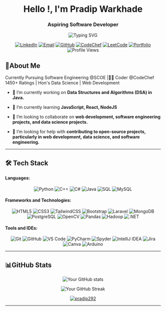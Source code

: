 <h1 align="center">Hello !, I'm Pradip Warkhade</h1>
<h3 align="center">Aspiring Software Developer </h3>

<!-- <p align="left"> <img src="https://komarev.com/ghpvc/?username=pradip292&label=Profile%20views&color=0e75b6&style=flat" alt="pradip292" /> </p> -->
<div align="center">
  <img src="https://readme-typing-svg.herokuapp.com?font=Fira+Code&size=22&duration=3000&pause=1000&color=2E97F7&center=true&vCenter=true&width=500&lines=Software+Developer;Web+Enthusiast;Continuous+Learner;Problem+Solver" alt="Typing SVG" />
</div>
<p align="center">
  <a href="https://www.linkedin.com/in/pradip292"><img src="https://img.shields.io/badge/-LinkedIn-0077B5?style=flat-square&logo=Linkedin&logoColor=white" alt="LinkedIn" /></a>
  <a href="mailto:pradipwarkhade74@gmail.com"><img src="https://img.shields.io/badge/-Email-D14836?style=flat-square&logo=Gmail&logoColor=white" alt="Email" /></a>
  <a href="https://github.com/pradip292"><img src="https://img.shields.io/badge/-GitHub-181717?style=flat-square&logo=GitHub&logoColor=white" alt="GitHub" /></a>
  <a href="https://www.codechef.com/users/scoen_119"><img src="https://img.shields.io/badge/-CodeChef-5B4638?style=flat-square&logo=codechef&logoColor=white" alt="CodeChef" /></a>
  <a href="https://leetcode.com/pradip292/"><img src="https://img.shields.io/badge/-LeetCode-FE7C7C?style=flat-square&logo=leetcode&logoColor=white" alt="LeetCode" /></a>
  <a href="https://pradip292.github.io/portfolio_pradip292/"><img src="https://img.shields.io/badge/-Portfolio-FF5722?style=flat-square&logo=google-chrome&logoColor=white" alt="Portfolio" /></a>
  <img src="https://komarev.com/ghpvc/?username=pradip292&color=blueviolet" alt="Profile Views"/>
</p>


## 🚀About Me

Currently
Pursuing Software Engineering @SCOE |🌟🌟 Coder @CodeChef 1450+ Ratings | Hon's Data Science | Web Development 
- 🔭 I’m currently working on **Data Structures and Algorithms (DSA) in Java.**

- 🌱 I’m currently learning **JavaScript, React, NodeJS**

- 👯 I’m looking to collaborate on **web development, software engineering projects, and data science projects.**

- 🤝 I’m looking for help with **contributing to open-source projects, particularly in web development, data science, and software engineering.**

<!-- - 👨‍💻 All of my projects are available at [https://pradip292.github.io/portfolio_pradip292/](https://pradip292.github.io/portfolio_pradip292/) -->

---

<!-- <p align="left"> <a href="https://twitter.com/pradipwarkhade7" target="blank"><img src="https://img.shields.io/twitter/follow/pradipwarkhade7?logo=twitter&style=for-the-badge" alt="pradipwarkhade7" /></a> </p> -->
## 🛠️ Tech Stack

<h4 align="left">Languages:</h4>
<p align="center">
  <img src="https://img.shields.io/badge/Python-3776AB?style=for-the-badge&logo=python&logoColor=white" alt="Python" />
  <img src="https://img.shields.io/badge/C++-00599C?style=for-the-badge&logo=cplusplus&logoColor=white" alt="C++" />
  <img src="https://img.shields.io/badge/C%23-239120?style=for-the-badge&logo=csharp&logoColor=white" alt="C#" />
  <img src="https://img.shields.io/badge/Java-007396?style=for-the-badge&logo=java&logoColor=white" alt="Java" />
  <img src="https://img.shields.io/badge/SQL-4479A1?style=for-the-badge&logo=sqlite&logoColor=white" alt="SQL" />
  <img src="https://img.shields.io/badge/MySQL-4479A1?style=for-the-badge&logo=mysql&logoColor=white" alt="MySQL" />

</p>

<h4 align="left">Frameworks and Technologies:</h4>
<p align="center">
  <img src="https://img.shields.io/badge/HTML5-E34F26?style=for-the-badge&logo=html5&logoColor=white" alt="HTML5" />
  <img src="https://img.shields.io/badge/CSS3-1572B6?style=for-the-badge&logo=css3&logoColor=white" alt="CSS3" />
  <img src="https://img.shields.io/badge/TailwindCSS-06B6D4?style=for-the-badge&logo=tailwind-css&logoColor=white" alt="TailwindCSS" />
  <img src="https://img.shields.io/badge/Bootstrap-563D7C?style=for-the-badge&logo=bootstrap&logoColor=white" alt="Bootstrap" />
  <img src="https://img.shields.io/badge/Laravel-EF3E3E?style=for-the-badge&logo=laravel&logoColor=white" alt="Laravel" />
  <img src="https://img.shields.io/badge/MongoDB-47A248?style=for-the-badge&logo=mongodb&logoColor=white" alt="MongoDB" />
  <img src="https://img.shields.io/badge/PostgreSQL-4169E1?style=for-the-badge&logo=postgresql&logoColor=white" alt="PostgreSQL" />
  <img src="https://img.shields.io/badge/OpenCV-5C3EE8?style=for-the-badge&logo=opencv&logoColor=white" alt="OpenCV" />
  <img src="https://img.shields.io/badge/Pandas-150458?style=for-the-badge&logo=pandas&logoColor=white" alt="Pandas" />
  <img src="https://img.shields.io/badge/Hadoop-66CCFF?style=for-the-badge&logo=apache-hadoop&logoColor=white" alt="Hadoop" />
  <img src="https://img.shields.io/badge/.NET-512BD4?style=for-the-badge&logo=dotnet&logoColor=white" alt=".NET" />
</p>

<h4 align="left">Tools and IDEs:</h4>
<p align="center">
  <img src="https://img.shields.io/badge/Git-F05032?style=for-the-badge&logo=git&logoColor=white" alt="Git" />
  <img src="https://img.shields.io/badge/GitHub-181717?style=for-the-badge&logo=github&logoColor=white" alt="GitHub" />
  <img src="https://img.shields.io/badge/VS%20Code-007ACC?style=for-the-badge&logo=visual-studio-code&logoColor=white" alt="VS Code" />
  <img src="https://img.shields.io/badge/PyCharm-000000?style=for-the-badge&logo=pycharm&logoColor=white" alt="PyCharm" />
  <img src="https://img.shields.io/badge/Spyder-2C2C2C?style=for-the-badge&logo=spyder&logoColor=white" alt="Spyder" />
  <img src="https://img.shields.io/badge/IntelliJ%20IDEA-000000?style=for-the-badge&logo=intellij-idea&logoColor=white" alt="IntelliJ IDEA" />
  <img src="https://img.shields.io/badge/Jira-0052CC?style=for-the-badge&logo=jira&logoColor=white" alt="Jira" />
  <img src="https://img.shields.io/badge/Canva-00C4CC?style=for-the-badge&logo=canva&logoColor=white" alt="Canva" />
  <img src="https://img.shields.io/badge/Arduino-00979D?style=for-the-badge&logo=arduino&logoColor=white" alt="Arduino" />
</p>

---
  
## 📊GitHub Stats

<p align="center">
  <img src="https://github-readme-stats.vercel.app/api?username=pradip292&show_icons=true&count_private=true&theme=react" alt="Your GitHub stats" />
</p>
<p align="center">
  <img src="https://github-readme-streak-stats.herokuapp.com/?user=pradip292&theme=react" alt="Your GitHub Streak" />
</p>
<p align="center"> <a href="https://github.com/ryo-ma/github-profile-trophy"><img src="https://github-profile-trophy.vercel.app/?username=pradip292" alt="pradip292" /></a> </p>

---

<!--<p><img align="center" src="https://github-readme-stats.vercel.app/api/top-langs?username=pradip292&show_icons=true&locale=en&layout=compact&theme=react" alt="pradip292" /></p> -->


